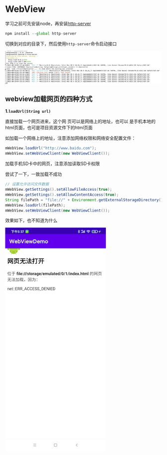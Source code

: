 # WebView

学习之前可先安装node，再安装[http-server](https://www.npmjs.com/package/http-server)

```js
npm install --global http-server
```

切换到对应的目录下，然后使用`http-server`命令启动接口

![001](https://github.com/winfredzen/Android-Basic/blob/master/WebView/images/001.png)



## webview加载⽹⻚的四种⽅式

**1.`loadUrl(String url)`**

直接加载⼀个⽹⻚进来，这个⽹ ⻚可以是⽹络上的地址，也可以 是⼿机本地的html⻚⾯，也可是项⽬资源⽂件下的html⻚⾯

如加载一个网络上的地址，注意添加网络权限和网络安全配置文件：

```java
mWebView.loadUrl("http://www.baidu.com");
mWebView.setWebViewClient(new WebViewClient());
```



加载手机SD卡中的网页，注意添加读取SD卡权限

尝试了一下，一致加载不成功

```java
// 设置允许访问文件数据
mWebView.getSettings().setAllowFileAccess(true);
mWebView.getSettings().setAllowContentAccess(true);
String filePath = "file://" + Environment.getExternalStorageDirectory().getPath() + "/1/index.html";
mWebView.loadUrl(filePath);
mWebView.setWebViewClient(new WebViewClient());
```

效果如下，也不知道为什么

![002](https://github.com/winfredzen/Android-Basic/blob/master/WebView/images/002.png)





























